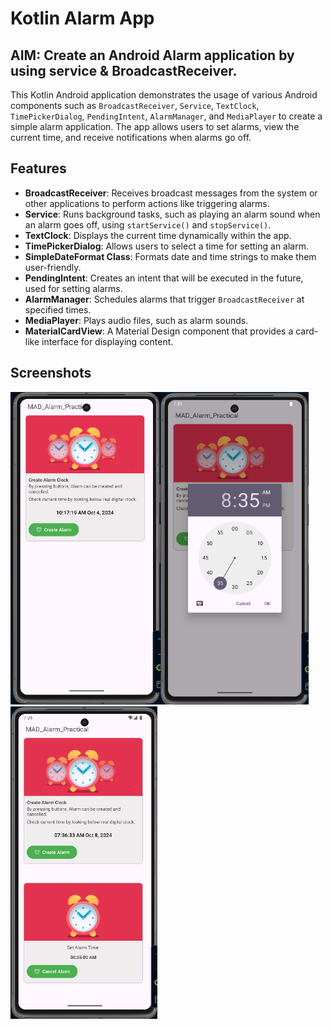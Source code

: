 # Kotlin Alarm App

## AIM: Create an Android Alarm application by using service & BroadcastReceiver.

This Kotlin Android application demonstrates the usage of various Android components such as `BroadcastReceiver`, `Service`, `TextClock`, `TimePickerDialog`, `PendingIntent`, `AlarmManager`, and `MediaPlayer` to create a simple alarm application. The app allows users to set alarms, view the current time, and receive notifications when alarms go off.

## Features

- **BroadcastReceiver**: Receives broadcast messages from the system or other applications to perform actions like triggering alarms.
- **Service**: Runs background tasks, such as playing an alarm sound when an alarm goes off, using `startService()` and `stopService()`.
- **TextClock**: Displays the current time dynamically within the app.
- **TimePickerDialog**: Allows users to select a time for setting an alarm.
- **SimpleDateFormat Class**: Formats date and time strings to make them user-friendly.
- **PendingIntent**: Creates an intent that will be executed in the future, used for setting alarms.
- **AlarmManager**: Schedules alarms that trigger `BroadcastReceiver` at specified times.
- **MediaPlayer**: Plays audio files, such as alarm sounds.
- **MaterialCardView**: A Material Design component that provides a card-like interface for displaying content.

## Screenshots

<img src="https://github.com/DivyaNareshkumarPatel/MADPractical4/blob/master/1.png" alt="Screenshot 1" height="500"/><img src="https://github.com/DivyaNareshkumarPatel/MADPractical4/blob/master/2.png" alt="Screenshot 2" height="500"/><img src="https://github.com/DivyaNareshkumarPatel/MADPractical4/blob/master/3.png" alt="Screenshot 3" height="500"/>
